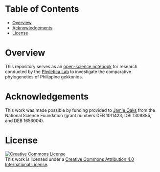 Table of Contents
=================

 -  [Overview](#overview)
 -  [Acknowledgements](#acknowledgements)
 -  [License](#license)


Overview
========

This repository serves as an [open-science
notebook](http://en.wikipedia.org/wiki/Open_notebook_science) for research
conducted by the [Phyletica Lab](http://phyletica.org) to investigate the
comparative phylogenetics of Philippine gekkonids.


Acknowledgements
================

This work was made possible by funding provided to [Jamie
Oaks](http://phyletica.org) from the National Science Foundation (grant numbers
DEB 1011423, DBI 1308885, and DEB 1656004).

License
=======

<a rel="license" href="http://creativecommons.org/licenses/by/4.0/deed.en_US"><img alt="Creative Commons License" style="border-width:0" src="http://i.creativecommons.org/l/by/4.0/88x31.png" /></a><br />This work is licensed under a <a rel="license" href="http://creativecommons.org/licenses/by/4.0/deed.en_US">Creative Commons Attribution 4.0 International License</a>.
